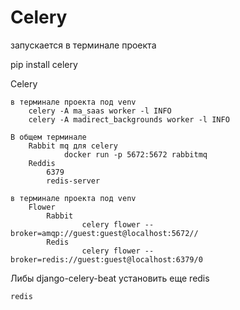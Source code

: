 # Celery


запускается в терминале проекта

pip install celery



Celery 

    в терминале проекта под venv
        celery -A ma_saas worker -l INFO
		celery -A madirect_backgrounds worker -l INFO

    В общем терминале
        Rabbit mq для celery
                docker run -p 5672:5672 rabbitmq
        Reddis
            6379
            redis-server
    
    в терминале проекта под venv
        Flower
            Rabbit
                    celery flower --broker=amqp://guest:guest@localhost:5672//
            Redis
                    celery flower --broker=redis://guest:guest@localhost:6379/0



Либы 
django-celery-beat
установить еще redis 

    redis

